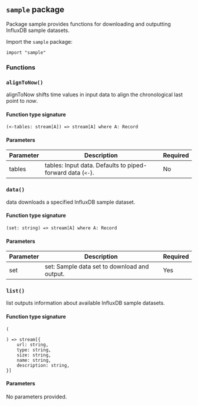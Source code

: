 ## `sample` package

Package sample provides functions for downloading and outputting InfluxDB sample datasets.

Import the `sample` package:

```flux
import "sample"
```

### Functions

### `alignToNow()`

alignToNow shifts time values in input data to align the chronological last point to _now_.

#### Function type signature

```flux
(<-tables: stream[A]) => stream[A] where A: Record
```

#### Parameters

| Parameter | Description | Required |
| --- | --- | --- |
| tables | tables: Input data. Defaults to piped-forward data (`<-`). | No |
### `data()`

data downloads a specified InfluxDB sample dataset.

#### Function type signature

```flux
(set: string) => stream[A] where A: Record
```

#### Parameters

| Parameter | Description | Required |
| --- | --- | --- |
| set | set: Sample data set to download and output. | Yes |
### `list()`

list outputs information about available InfluxDB sample datasets.

#### Function type signature

```flux
(
    
) => stream[{
    url: string,
    type: string,
    size: string,
    name: string,
    description: string,
}]
```

#### Parameters

No parameters provided.

